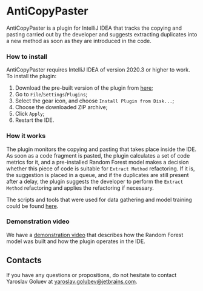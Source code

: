 # AntiCopyPaster

AntiCopyPaster is a plugin for IntelliJ IDEA that tracks the copying and pasting carried out by the developer and suggests extracting duplicates into a new method as soon as they are introduced in the code.

### How to install

AntiCopyPaster requires IntelliJ IDEA of version 2020.3 or higher to work. To install the plugin:

1. Download the pre-built version of the plugin from [here](https://drive.google.com/file/d/1nmIt3XG3acsogS5iXvGxdD6Hp76dQ5V9/view?usp=sharing); 
2. Go to `File`/`Settings`/`Plugins`;
3. Select the gear icon, and choose `Install Plugin from Disk...`;
4. Choose the downloaded ZIP archive;
5. Click `Apply`;
6. Restart the IDE.

### How it works

The plugin monitors the copying and pasting that takes place inside the IDE. As soon as a code fragment is pasted, the plugin calculates a set of code metrics for it, and a pre-installed Random Forest model makes a decision whether this piece of code is suitable for `Extract Method` refactoring. If it is, the suggestion is placed in a queue, and if the duplicates are still present after a delay, the plugin suggests the developer to perform the `Extract Method` refactoring and applies the refactoring if necessary.

The scripts and tools that were used for data gathering and model training could be found [here](https://github.com/JetBrains-Research/extract-method-experiments).

### Demonstration video

We have a [demonstration video](https://youtu.be/SmPbq1BJqxE) that describes how the Random Forest model was built and how the plugin operates in the IDE.

## Contacts

If you have any questions or propositions, do not hesitate to contact Yaroslav Goluev at yaroslav.golubev@jetbrains.com.

